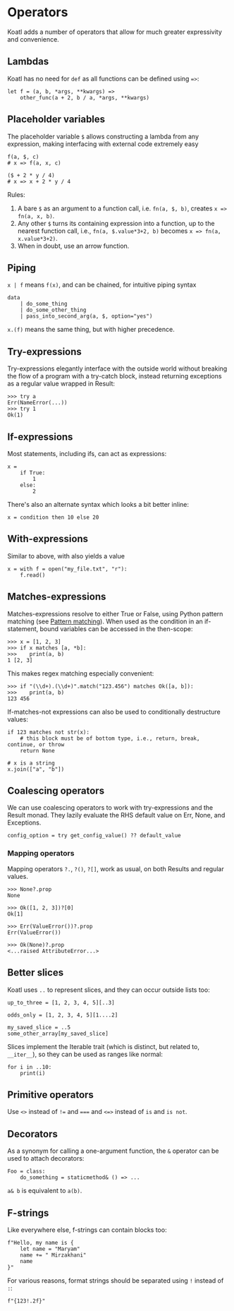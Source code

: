 # Operators

Koatl adds a number of operators that allow for much greater expressivity and convenience.

## Lambdas

Koatl has no need for `def` as all functions can be defined using `=>`:

```koatl
let f = (a, b, *args, **kwargs) =>
    other_func(a + 2, b / a, *args, **kwargs)
```

## Placeholder variables

The placeholder variable `$` allows constructing a lambda from any expression, making interfacing with external code extremely easy

```koatl
f(a, $, c)
# x => f(a, x, c)

($ + 2 * y / 4)
# x => x + 2 * y / 4
```

Rules:

1. A bare `$` as an argument to a function call, i.e. `fn(a, $, b)`, creates `x => fn(a, x, b)`.
2. Any other `$` turns its containing expression into a function, up to the nearest function call, i.e., `fn(a, $.value*3+2, b)` becomes `x => fn(a, x.value*3+2)`.
3. When in doubt, use an arrow function.

## Piping

`x | f` means `f(x)`, and can be chained, for intuitive piping syntax

```koatl
data
    | do_some_thing
    | do_some_other_thing
    | pass_into_second_arg(a, $, option="yes")
```

`x.(f)` means the same thing, but with higher precedence.

## Try-expressions

Try-expressions elegantly interface with the outside world without breaking the flow of a program with a try-catch block, instead returning exceptions as a regular value wrapped in Result:

```koatl
>>> try a
Err(NameError(...))
>>> try 1
Ok(1)
```

## If-expressions

Most statements, including ifs, can act as expressions:

```koatl
x =
    if True:
        1
    else:
        2
```

There's also an alternate syntax which looks a bit better inline:

```koatl
x = condition then 10 else 20
```

## With-expressions

Similar to above, with also yields a value

```koatl
x = with f = open("my_file.txt", "r"):
    f.read()
```

## Matches-expressions

Matches-expressions resolve to either True or False, using Python pattern matching (see [Pattern matching](match)).
When used as the condition in an if-statement, bound variables can be accessed in the then-scope:

```koatl
>>> x = [1, 2, 3]
>>> if x matches [a, *b]:
>>>    print(a, b)
1 [2, 3]
```

This makes regex matching especially convenient:

```koatl
>>> if "(\\d+).(\\d+)".match("123.456") matches Ok([a, b]):
>>>    print(a, b)
123 456
```

If-matches-not expressions can also be used to conditionally destructure values:

```koatl
if 123 matches not str(x):
    # this block must be of bottom type, i.e., return, break, continue, or throw
    return None

# x is a string
x.join(["a", "b"])
```

## Coalescing operators

We can use coalescing operators to work with try-expressions and the Result monad.
They lazily evaluate the RHS default value on Err, None, and Exceptions.

```koatl
config_option = try get_config_value() ?? default_value
```

### Mapping operators

Mapping operators `?.`, `?()`, `?[]`, work as usual, on both Results and regular values.

```koatl
>>> None?.prop
None

>>> Ok([1, 2, 3])?[0]
Ok[1]

>>> Err(ValueError())?.prop
Err(ValueError())

>>> Ok(None)?.prop
<...raised AttributeError...>
```

## Better slices

Koatl uses `..` to represent slices, and they can occur outside lists too:

```koatl
up_to_three = [1, 2, 3, 4, 5][..3]

odds_only = [1, 2, 3, 4, 5][1....2]

my_saved_slice = ..5
some_other_array[my_saved_slice]
```

Slices implement the Iterable trait (which is distinct, but related to, `__iter__`), so they can be used as ranges like normal:

```koatl
for i in ..10:
    print(i)
```

## Primitive operators

Use `<>` instead of `!=` and `===` and `<=>` instead of `is` and `is not`.

## Decorators

As a synonym for calling a one-argument function, the `&` operator can be used to attach decorators:

```koatl
Foo = class:
    do_something = staticmethod& () => ...
```

`a& b` is equivalent to `a(b)`.

## F-strings

Like everywhere else, f-strings can contain blocks too:

```koatl
f"Hello, my name is {
    let name = "Maryam"
    name += " Mirzakhani"
    name
}"
```

For various reasons, format strings should be separated using `!` instead of `:`:

```koatl
f"{123!.2f}"
```
